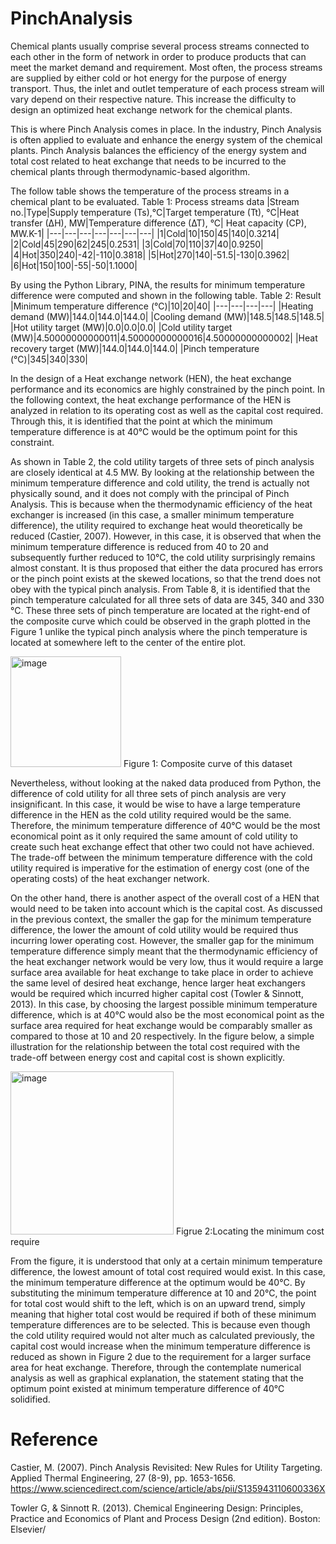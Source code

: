 # PinchAnalysis
Chemical plants usually comprise several process streams connected to each other in the form of network in order to produce products that can meet the market demand and requirement. Most often, the process streams are supplied by either cold or hot energy for the purpose of energy transport. Thus, the inlet and outlet temperature of each process stream will vary depend on their respective nature. This increase the difficulty to design an optimized heat exchange network for the chemical plants.

This is where Pinch Analysis comes in place. In the industry, Pinch Analysis is often applied to evaluate and enhance the energy system of the chemical plants. Pinch Analysis balances the efficiency of the energy system and total cost related to heat exchange that needs to be incurred to the chemical plants through thermodynamic-based algorithm.

The follow table shows the temperature of the process streams in a chemical plant to be evaluated.
Table 1: Process streams data
|Stream no.|Type|Supply temperature (Ts),°C|Target temperature (Tt), °C|Heat transfer (∆H), MW|Temperature difference (∆T), °C| Heat capacity (CP), MW.K-1|
|---|---|---|---|---|---|---|
|1|Cold|10|150|45|140|0.3214|
|2|Cold|45|290|62|245|0.2531|
|3|Cold|70|110|37|40|0.9250|
|4|Hot|350|240|-42|-110|0.3818|
|5|Hot|270|140|-51.5|-130|0.3962|
|6|Hot|150|100|-55|-50|1.1000|

By using the Python Library, PINA, the results for minimum temperature difference were computed and shown in the following table.
Table 2: Result
|Minimum temperature difference (°C)|10|20|40|
|---|---|---|---|
|Heating demand (MW)|144.0|144.0|144.0|
|Cooling demand (MW)|148.5|148.5|148.5|
|Hot utility target (MW)|0.0|0.0|0.0|
|Cold utility target (MW)|4.50000000000011|4.50000000000016|4.50000000000002|
|Heat recovery target (MW)|144.0|144.0|144.0|
|Pinch temperature (°C)|345|340|330|

In the design of a Heat exchange network (HEN), the heat exchange performance and its economics are highly constrained by the pinch point. In the following context, the heat exchange performance of the HEN is analyzed in relation to its operating cost as well as the capital cost required. Through this, it is identified that the point at which the minimum temperature difference is at 40°C would be the optimum point for this constraint.

As shown in Table 2, the cold utility targets of three sets of pinch analysis are closely identical at 4.5 MW. By looking at the relationship between the minimum temperature difference and cold utility, the trend is actually not physically sound, and it does not comply with the principal of Pinch Analysis. This is because when the thermodynamic efficiency of the heat exchanger is increased (in this case, a smaller minimum temperature difference), the utility required to exchange heat would theoretically be reduced (Castier, 2007). However, in this case, it is observed that when the minimum temperature difference is reduced from 40 to 20 and subsequently further reduced to 10°C, the cold utility surprisingly remains almost constant. It is thus proposed that either the data procured has errors or the pinch point exists at the skewed locations, so that the trend does not obey with the typical pinch analysis. From Table 8, it is identified that the pinch temperature calculated for all three sets of data are 345, 340 and 330 °C. These three sets of pinch temperature are located at the right-end of the composite curve which could be observed in the graph plotted in the Figure 1 unlike the typical pinch analysis where the pinch temperature is located at somewhere left to the center of the entire plot.

<img width="177" alt="image" src="https://user-images.githubusercontent.com/69382649/186195474-d8f37b07-1b0d-4152-bed7-2a3a567cd48e.png">
Figure 1: Composite curve of this dataset

Nevertheless, without looking at the naked data produced from Python, the difference of cold utility for all three sets of pinch analysis are very insignificant. In this case, it would be wise to have a large temperature difference in the HEN as the cold utility required would be the same. Therefore, the minimum temperature difference of 40°C would be the most economical point as it only required the same amount of cold utility to create such heat exchange effect that other two could not have achieved. The trade-off between the minimum temperature difference with the cold utility required is imperative for the estimation of energy cost (one of the operating costs) of the heat exchanger network.

On the other hand, there is another aspect of the overall cost of a HEN that would need to be taken into account which is the capital cost. As discussed in the previous context, the smaller the gap for the minimum temperature difference, the lower the amount of cold utility would be required thus incurring lower operating cost. However, the smaller gap for the minimum temperature difference simply meant that the thermodynamic efficiency of the heat exchanger network would be very low, thus it would require a large surface area available for heat exchange to take place in order to achieve the same level of desired heat exchange, hence larger heat exchangers would be required which incurred higher capital cost (Towler & Sinnott, 2013). In this case, by choosing the largest possible minimum temperature difference, which is at 40°C would also be the most economical point as the surface area required for heat exchange would be comparably smaller as compared to those at 10 and 20 respectively. In the figure below, a simple illustration for the relationship between the total cost required with the trade-off between energy cost and capital cost is shown explicitly.

<img width="261" alt="image" src="https://user-images.githubusercontent.com/69382649/186196128-e755d5dc-fd48-4adf-b6d3-e6043a31a9fd.png">
Figrue 2:Locating the minimum cost require

From the figure, it is understood that only at a certain minimum temperature difference, the lowest amount of total cost required would exist. In this case, the minimum temperature difference at the optimum would be 40°C. By substituting the minimum temperature difference at 10 and 20°C, the point for total cost would shift to the left, which is on an upward trend, simply meaning that higher total cost would be required if both of these minimum temperature differences are to be selected. This is because even though the cold utility required would not alter much as calculated previously, the capital cost would increase when the minimum temperature difference is reduced as shown in Figure 2 due to the requirement for a larger surface area for heat exchange. Therefore, through the contemplate numerical analysis as well as graphical explanation, the statement stating that the optimum point existed at minimum temperature difference of 40°C solidified.

# Reference
Castier, M. (2007). Pinch Analysis Revisited: New Rules for Utility Targeting. Applied Thermal Engineering, 27 (8-9), pp. 1653-1656. https://www.sciencedirect.com/science/article/abs/pii/S135943110600336X

Towler G, & Sinnott R. (2013). Chemical Engineering Design: Principles, Practice and Economics of Plant and Process Design (2nd edition). Boston: Elsevier/
